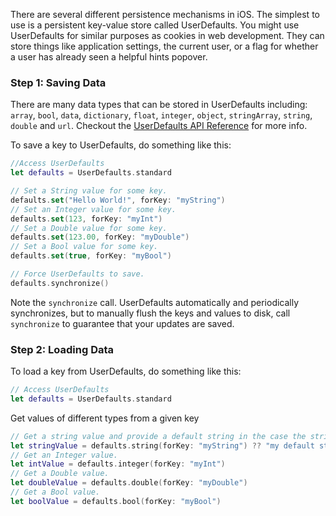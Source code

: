 There are several different persistence mechanisms in iOS. The simplest to use is a persistent key-value store called UserDefaults. You might use UserDefaults for similar purposes as cookies in web development. They can store things like application settings, the current user, or a flag for whether a user has already seen a helpful hints popover.

### Step 1: Saving Data

There are many data types that can be stored in UserDefaults including: `array`, `bool`, `data`, `dictionary`, `float`, `integer`, `object`, `stringArray`, `string`, `double` and `url`. Checkout the [UserDefaults API Reference](https://developer.apple.com/reference/foundation/userdefaults) for more info.

To save a key to UserDefaults, do something like this:

```swift
//Access UserDefaults
let defaults = UserDefaults.standard

// Set a String value for some key.
defaults.set("Hello World!", forKey: "myString")
// Set an Integer value for some key.
defaults.set(123, forKey: "myInt")
// Set a Double value for some key.
defaults.set(123.00, forKey: "myDouble")
// Set a Bool value for some key.
defaults.set(true, forKey: "myBool")

// Force UserDefaults to save.
defaults.synchronize()

```

Note the `synchronize` call. UserDefaults automatically and periodically synchronizes, but to manually flush the keys and values to disk, call `synchronize` to guarantee that your updates are saved.

### Step 2: Loading Data

To load a key from UserDefaults, do something like this:

```swift
// Access UserDefaults
let defaults = UserDefaults.standard
```

Get values of different types from a given key
```swift
// Get a string value and provide a default string in the case the string is nil.
let stringValue = defaults.string(forKey: "myString") ?? "my default string"
// Get an Integer value.
let intValue = defaults.integer(forKey: "myInt")
// Get a Double value.
let doubleValue = defaults.double(forKey: "myDouble")
// Get a Bool value.
let boolValue = defaults.bool(forKey: "myBool")
```

